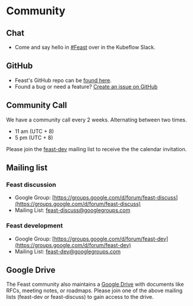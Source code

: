 # Community

## Chat

* Come and say hello in [\#Feast](https://join.slack.com/t/kubeflow/shared_invite/zt-cpr020z4-PfcAue_2nw67~iIDy7maAQ) over in the Kubeflow Slack.

## GitHub

* Feast's GitHub repo can be [found here](https://github.com/feast-dev/feast/).
* Found a bug or need a feature? [Create an issue on GitHub](https://github.com/feast-dev/feast/issues/new)

## Community Call

We have a community call every 2 weeks. Alternating between two times.

* 11 am \(UTC + 8\)
* 5 pm \(UTC + 8\)

Please join the [feast-dev](getting-help.md#feast-development) mailing list to receive the the calendar invitation.

## Mailing list

### Feast discussion

* Google Group: [https://groups.google.com/d/forum/feast-discuss](https://groups.google.com/d/forum/feast-discuss)
* Mailing List: [feast-discuss@googlegroups.com](mailto:feast-discuss@googlegroups.com)

### Feast development

* Google Group: [https://groups.google.com/d/forum/feast-dev](https://groups.google.com/d/forum/feast-dev)
* Mailing List: [feast-dev@googlegroups.com](mailto:feast-dev@googlegroups.com)

## Google Drive

The Feast community also maintains a [Google Drive](https://drive.google.com/drive/u/0/folders/0AAe8j7ZK3sxSUk9PVA) with documents like RFCs, meeting notes, or roadmaps. Please join one of the above mailing lists \(feast-dev or feast-discuss\) to gain access to the drive.

